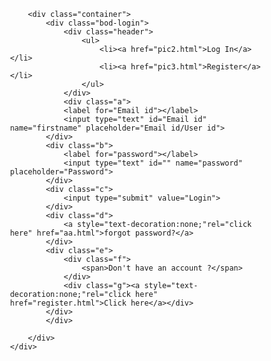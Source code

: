 <html>
<head>
	<title>pic2</title>
	<style>
	div.page{
	width:80%;
	margin:0 auto;
	height:auto;
}
div.header{
	    height:60px;
	    display:block;

}
ul {
    list-style-type: none;
    width: 100%;
    margin: auto;
    
}

li {
    float: left;
}

li a {
    display: block;
    color: grey;
    text-decoration: none;
    font-size:1.85em;
    width: 90px;
    margin-left:2px;
    margin-right: auto;
    padding-left: 20px;
    padding-right: 20px;
    padding-top: 20px;
    padding-bottom: 20px;
}

li a:hover {
    background-color: white;
    color:blue;
    border-bottom: 2px solid blue;

}
div.container{
	display:block;
	width:100%;
}

input[type=text], select {
    padding: 12px 20px;
    width:100%;
    float:left;
    border: 1px solid #ccc;
    border-radius: 4px;
    box-sizing: border-box;
     margin-left: auto;
    margin-right: auto;
}
input[type=submit] {
    width: 100%;
    background-color: blue;
    color: white;
    padding: 14px 20px;
    margin: 8px 0;
    border: none;
    border-radius: 4px;
    cursor: pointer;
    margin-left: auto;
    margin-right: auto;
    
}
div.a{
	display:inline-block;
	width:100%;
	padding:left:15px;
	padding-right: 15px;
}
div.b{
	display:inline-block;
	width:100%;
	padding:left:15px;
	padding-right: 15px;
	margin-top: 30px;
}

div.c{
	float:left;
	display:block;
	width:100%;
	padding:left:15px;
	padding-right: 15px;
	font-weight: 3px;
    margin-top: 30px;
}
div.d{
	display:block;
	float:right;

}
div.e{
	display:inline-block;
	width:100%;
    margin-top: 60px;
}
div.f{
	display:inline;
	margin-left: 107px;
}
div.g{
	display: inline;
    padding-left:9px;
}
.bod-login
{
    width: 400px;
    margin: 0 auto;
}

}
</style>
</head>
<body>
	<div class="page">
      
        
        <div class="container">
            <div class="bod-login">
                <div class="header">
                    <ul>
                        <li><a href="pic2.html">Log In</a></li>
                        <li><a href="pic3.html">Register</a></li>
                    </ul>
                </div>
                <div class="a">
                <label for="Email id"></label>
                <input type="text" id="Email id" name="firstname" placeholder="Email id/User id">
            </div>
            <div class="b">
                <label for="password"></label>
                <input type="text" id="" name="password" placeholder="Password">
            </div>
            <div class="c">
                <input type="submit" value="Login">
            </div>
            <div class="d">
                <a style="text-decoration:none;"rel="click here" href="aa.html">forgot password?</a>
            </div>
            <div class="e">
                <div class="f">
                    <span>Don't have an account ?</span>
                </div>
                <div class="g"><a style="text-decoration:none;"rel="click here" href="register.html">Click here</a></div>
            </div>
            </div>
            
        </div>
    </div>
</body>
</html>
